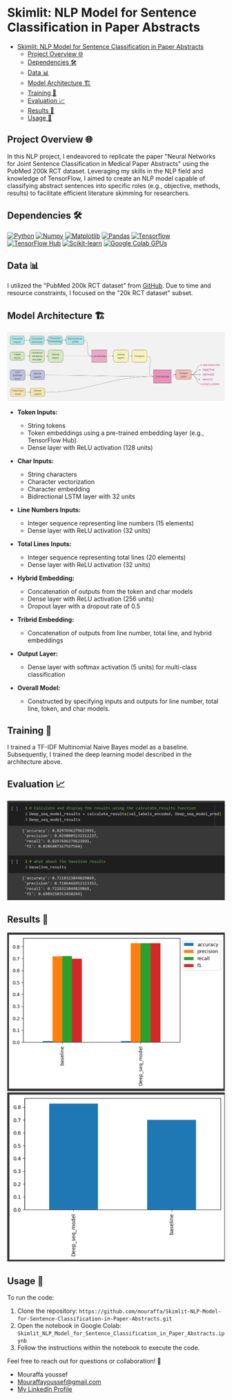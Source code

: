 # Skimlit: NLP Model for Sentence Classification in Paper Abstracts

- [Skimlit: NLP Model for Sentence Classification in Paper Abstracts](#skimlit-nlp-model-for-sentence-classification-in-paper-abstracts)
  - [Project Overview 🌐](#project-overview-)
  - [Dependencies 🛠️](#dependencies-️)
  - [Data 📊](#data-)
  - [Model Architecture 🏗️](#model-architecture-️)
  - [Training 🚀](#training-)
  - [Evaluation 📈](#evaluation-)
  - [Results 🎉](#results-)
  - [Usage 🚀](#usage-️)

## Project Overview 🌐

In this NLP project, I endeavored to replicate the paper "Neural Networks for Joint Sentence Classification in Medical Paper Abstracts" using the PubMed 200k RCT dataset. Leveraging my skills in the NLP field and knowledge of TensorFlow, I aimed to create an NLP model capable of classifying abstract sentences into specific roles (e.g., objective, methods, results) to facilitate efficient literature skimming for researchers.

## Dependencies 🛠️

[![Python](https://img.shields.io/badge/-Python-3776AB?style=for-the-badge&logo=python&logoColor=white&labelColor=3776AB)](#)
[![Numpy](https://img.shields.io/badge/-Numpy-013243?style=for-the-badge&logo=numpy&logoColor=white&labelColor=013243)](#)
[![Matplotlib](https://img.shields.io/badge/-Matplotlib-FF721F?style=for-the-badge&logo=matplotlib&logoColor=white&labelColor=FF721F)](#)
[![Pandas](https://img.shields.io/badge/-Pandas-150458?style=for-the-badge&logo=pandas&logoColor=white&labelColor=150458)](#)
[![Tensorflow](https://img.shields.io/badge/-Tensorflow-FF6F00?style=for-the-badge&logo=tensorflow&logoColor=white&labelColor=FF6F00)](#)
[![TensorFlow Hub](https://img.shields.io/badge/-TensorFlow%20Hub-FF6F00?style=for-the-badge&logo=tensorflow&logoColor=white&labelColor=FF6F00)](#)
[![Scikit-learn](https://img.shields.io/badge/-Scikit--learn-F7931E?style=for-the-badge&logo=scikit-learn&logoColor=white&labelColor=F7931E)](#)
[![Google Colab GPUs](https://img.shields.io/badge/-Google%20Colab-F9AB00?style=for-the-badge&logo=google-colab&logoColor=white&labelColor=F9AB00)](#)

## Data 📊

I utilized the "PubMed 200k RCT dataset" from [GitHub](https://github.com/Franck-Dernoncourt/pubmed-rct). Due to time and resource constraints, I focused on the "20k RCT dataset" subset.

## Model Architecture 🏗️

![Model Architecture](arch.jpg)

- **Token Inputs:**
  - String tokens
  - Token embeddings using a pre-trained embedding layer (e.g., TensorFlow Hub)
  - Dense layer with ReLU activation (128 units)

- **Char Inputs:**
  - String characters
  - Character vectorization
  - Character embedding
  - Bidirectional LSTM layer with 32 units

- **Line Numbers Inputs:**
  - Integer sequence representing line numbers (15 elements)
  - Dense layer with ReLU activation (32 units)

- **Total Lines Inputs:**
  - Integer sequence representing total lines (20 elements)
  - Dense layer with ReLU activation (32 units)

- **Hybrid Embedding:**
  - Concatenation of outputs from the token and char models
  - Dense layer with ReLU activation (256 units)
  - Dropout layer with a dropout rate of 0.5

- **Tribrid Embedding:**
  - Concatenation of outputs from line number, total line, and hybrid embeddings

- **Output Layer:**
  - Dense layer with softmax activation (5 units) for multi-class classification

- **Overall Model:**
  - Constructed by specifying inputs and outputs for line number, total line, token, and char models.

## Training 🚀

I trained a TF-IDF Multinomial Naive Bayes model as a baseline. Subsequently, I trained the deep learning model described in the architecture above.

## Evaluation 📈

![Evaluation Metrics](evaluation.png)

## Results 🎉

![`Baseline vs. Deep Mode`l](comar.png)
![`Baseline vs. Deep Model`](f1.png)

## Usage 🚀

To run the code:
1. Clone the repository: ```https://github.com/mouraffa/Skimlit-NLP-Model-for-Sentence-Classification-in-Paper-Abstracts.git```
2. Open the notebook in Google Colab: ```Skimlit_NLP_Model_for_Sentence_Classification_in_Paper_Abstracts.ipynb```
3. Follow the instructions within the notebook to execute the code.

Feel free to reach out for questions or collaboration! 🤝
 - Mouraffa youssef
 - Mouraffayoussef@gmail.com
 - [My LinkedIn Profile](https://www.linkedin.com/in/youssef-mouraffa-316663201/)
